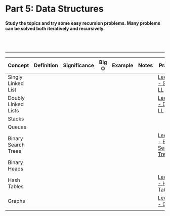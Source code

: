 # Part 5: Data Structures

#### Study the topics and try some easy recursion problems.  Many problems can be solved both iteratively and recursively.

<br>
<br>

---



| Concept | Definition | Significance | Big O | Example | Notes | Practice |
| ------- | ------- | ------- | ------- | ------- | ------- | ------- |
|  Singly Linked List       |         |         |         |         |         | [Leetcode - Singly LL](https://leetcode.com/explore/featured/card/top-interview-questions-easy/93/linked-list/)        |
|  Doubly Linked Lists       |         |         |         |         |         | [Leetcode - Doubly LL](https://leetcode.com/explore/featured/card/top-interview-questions-easy/93/linked-list/)       |
|  Stacks       |         |         |         |         |         |         |
|    Queues     |         |         |         |         |         |         |
|   Binary Search Trees      |         |         |         |         |         |  [Leetcode - Binary Search Tree](https://leetcode.com/explore/featured/card/top-interview-questions-easy/94/trees/)       |
|    Binary Heaps     |         |         |         |         |         |         |
|     Hash Tables    |         |         |         |         |         |   [Leetcode - Hash Table](https://leetcode.com/tag/hash-table/)      |
|    Graphs     |         |         |         |         |         | [Leetcode - Graphs](https://leetcode.com/tag/graph/)        |
|         |         |         |         |         |         |         |
